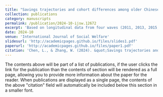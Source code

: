 ```yaml
---
title: "Savings trajectories and cohort differences among older Chinese couples"
collection: publications
category: manuscripts
permalink: /publication/2024-10-ijsw.12672
excerpt: 'Based on longitudinal data from four waves (2011, 2013, 2015, and 2018) of the China Health and Retirement Longitudinal Study, we examined savings and savings changes among older couples in China using hierarchical linear models, explored any cohort differences, and analyzed the effects of the accessibility of the employee pension and the number of children on parents' savings. The results indicate that the savings of older couples continued to increase in old age, but the growth slowed down with age. For the cohort born before 1940, savings declined in later years. The cohorts born after 1940 had higher savings, but their savings grew less in later years. Older adults with access to the employee pension saved more and faster. Older adults with more than two children had lower savings, while those from younger cohorts were less impacted.'
date: 2024-10
venue: 'International Journal of Social Welfare'
slidesurl: 'http://academicpages.github.io/files/slides1.pdf'
paperurl: 'http://academicpages.github.io/files/paper1.pdf'
citation: 'Chen, L., & Zhang, W. (2024). &quot;Savings trajectories and cohort differences among older Chinese couples.&quot; <i>International Journal of Social Welfare</i>. 33(4).'
---
```

The contents above will be part of a list of publications, if the user clicks the link for the publication than the contents of section will be rendered as a full page, allowing you to provide more information about the paper for the reader. When publications are displayed as a single page, the contents of the above "citation" field will automatically be included below this section in a smaller font.
